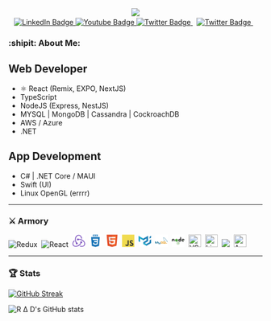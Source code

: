 <!--
**crypticrad/crypticrad** is a ✨ _special_ ✨ repository because its `README.md` (this file) appears on your GitHub profile.

Here are some ideas to get you started:

- 🔭 I’m currently working on ...
- 🌱 I’m currently learning ...
- 👯 I’m looking to collaborate on ...
- 🤔 I’m looking for help with ...
- 💬 Ask me about ...
- 📫 How to reach me: ...
- 😄 Pronouns: ...
- ⚡ Fun fact: ...
-->
<div id='profile-header--logo' align='center'>
  <img src='https://media.giphy.com/media/l0IyeheChYxx2byDu/giphy.gif' width=150  />
</div>

<div id='profile-header--badges' align='center'>
  <a href='https://www.linkedin.com/in/joeljoeroy/'>
    <img src='https://img.shields.io/badge/LinkedIn-blue?logo=linkedin&logoColor=white' alt='LinkedIn Badge' />
  </a>
  <a href='https://www.youtube.com/channel/UC80y7sVAXopMZoXOjKYKDmQ'>
    <img src='https://img.shields.io/badge/YouTube-red?logo=youtube&logoColor=white' alt='Youtube Badge' />
  </a>
  <a href='https://twitter.com/____________rad'>
    <img src='https://img.shields.io/badge/Twitter-blue?logo=twitter&logoColor=white' alt='Twitter Badge' />
  </a>&nbsp;
    <a href='https://discordapp.com/users/516801899911970817'>
    <img src='https://img.shields.io/badge/Discord-blue?logo=discord&logoColor=white' alt='Twitter Badge' />
  </a>&nbsp;
  <img src="https://komarev.com/ghpvc/?username=crypticrad&style=flat-square&color=blue" alt=""/>
</div>

### :shipit: About Me:
## Web Developer
  - ⚛️ React (Remix, EXPO, NextJS)
  - TypeScript
  - NodeJS (Express, NestJS)
  - MYSQL | MongoDB | Cassandra | CockroachDB
  - AWS / Azure
  - .NET

## App Development
 - C# | .NET Core / MAUI
 - Swift (UI)
 - Linux OpenGL (errrr)
--- 

### :crossed_swords: Armory
<div id='profile-armory' >
<img src="https://cdn.jsdelivr.net/gh/devicons/devicon/icons/typescript/typescript-original.svg" title="Redux" alt="Redux " width="25" height="25"/>&nbsp;
<img src="https://cdn.jsdelivr.net/gh/devicons/devicon/icons/react/react-original.svg" title="React" alt="React" width="25" height="25"/>&nbsp;
  <img src="https://github.com/devicons/devicon/blob/master/icons/redux/redux-original.svg" title="Redux" alt="Redux " width="25" height="25"/>&nbsp;
  <img src="https://github.com/devicons/devicon/blob/master/icons/css3/css3-plain-wordmark.svg"  title="CSS3" alt="CSS" width="25" height="25"/>&nbsp;
  <img src="https://github.com/devicons/devicon/blob/master/icons/html5/html5-original.svg" title="HTML5" alt="HTML" width="25" height="25"/>&nbsp;
  <img src="https://github.com/devicons/devicon/blob/master/icons/javascript/javascript-original.svg" title="JavaScript" alt="JavaScript" width="25" height="25"/>&nbsp;
  <img src="https://github.com/devicons/devicon/blob/master/icons/materialui/materialui-original.svg" title="Material UI" alt="Material UI"width="25" height="25"/>&nbsp;
  <img src="https://github.com/devicons/devicon/blob/master/icons/mysql/mysql-original-wordmark.svg" title="MySQL"  alt="MySQL" width="25" height="25"/>&nbsp;
  <img src="https://github.com/devicons/devicon/blob/master/icons/nodejs/nodejs-original-wordmark.svg" title="NodeJS" alt="NodeJS" width="25" height="25"/>&nbsp;
  <img src="https://cdn.jsdelivr.net/gh/devicons/devicon/icons/vscode/vscode-original.svg" title="VS Code" **alt="Git" width="25" height="25"/>&nbsp;
  <img src="https://cdn.jsdelivr.net/gh/devicons/devicon/icons/linux/linux-original.svg" title="Linux" **alt="Git" width="25" height="25"/>&nbsp;
    <img src="https://img.icons8.com/external-tal-revivo-shadow-tal-revivo/24/null/external-arch-linux-composed-of-nonfree-and-open-source-software-logo-shadow-tal-revivo.png"/>&nbsp;
  <img src="https://cdn.jsdelivr.net/gh/devicons/devicon/icons/android/android-original.svg" title="Android" **alt="Git" width="25" height="25"/>&nbsp;

</div>

---

### :trophy: Stats

[![GitHub Streak](http://github-readme-streak-stats.herokuapp.com?user=crypticrad&theme=dark&hide_border=true&border_radius=5)](https://git.io/streak-stats)

![R ∆ D's GitHub stats](https://github-readme-stats.vercel.app/api?username=crypticrad&show_icons=true&theme=dracula)
  
